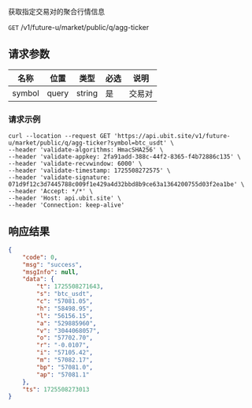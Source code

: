 获取指定交易对的聚合行情信息

`GET` /v1/future-u/market/public/q/agg-ticker

## 请求参数

| 名称   | 位置  | 类型   | 必选 | 说明   |
| ------ | ----- | ------ | ---- | ------ |
| symbol | query | string | 是   | 交易对 |

### 请求示例

```shell
curl --location --request GET 'https://api.ubit.site/v1/future-u/market/public/q/agg-ticker?symbol=btc_usdt' \
--header 'validate-algorithms: HmacSHA256' \
--header 'validate-appkey: 2fa91add-388c-44f2-8365-f4b72886c135' \
--header 'validate-recvwindow: 6000' \
--header 'validate-timestamp: 1725508272575' \
--header 'validate-signature: 071d9f12c3d7445788c009f1e429a4d32bbd8b9ce63a1364200755d03f2ea1be' \
--header 'Accept: */*' \
--header 'Host: api.ubit.site' \
--header 'Connection: keep-alive'
```

## 响应结果

```json
{
    "code": 0,
    "msg": "success",
    "msgInfo": null,
    "data": {
        "t": 1725508271643,
        "s": "btc_usdt",
        "c": "57081.05",
        "h": "58498.95",
        "l": "56156.15",
        "a": "529885960",
        "v": "3044068057",
        "o": "57702.70",
        "r": "-0.0107",
        "i": "57105.42",
        "m": "57082.17",
        "bp": "57081.0",
        "ap": "57081.1"
    },
    "ts": 1725508273013
}
```

